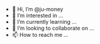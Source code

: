 - 👋 Hi, I’m @ju-money
- 👀 I’m interested in ...
- 🌱 I’m currently learning ...
- 💞️ I’m looking to collaborate on ...
- 📫 How to reach me ...

<!---
ju-money/ju-money is a ✨ special ✨ repository because its `README.md` (this file) appears on your GitHub profile.
You can click the Preview link to take a look at your changes.
--->
